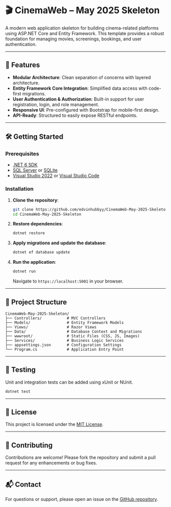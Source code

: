 # 🎬 CinemaWeb – May 2025 Skeleton

A modern web application skeleton for building cinema-related platforms using ASP.NET Core and Entity Framework. This template provides a robust foundation for managing movies, screenings, bookings, and user authentication.

---

## 🚀 Features

- **Modular Architecture**: Clean separation of concerns with layered architecture.
- **Entity Framework Core Integration**: Simplified data access with code-first migrations.
- **User Authentication & Authorization**: Built-in support for user registration, login, and role management.
- **Responsive UI**: Pre-configured with Bootstrap for mobile-first design.
- **API-Ready**: Structured to easily expose RESTful endpoints.

---

## 🛠️ Getting Started

### Prerequisites

- [.NET 6 SDK](https://dotnet.microsoft.com/download/dotnet/6.0)
- [SQL Server](https://www.microsoft.com/en-us/sql-server/sql-server-downloads) or [SQLite](https://www.sqlite.org/download.html)
- [Visual Studio 2022](https://visualstudio.microsoft.com/vs/) or [Visual Studio Code](https://code.visualstudio.com/)

### Installation

1. **Clone the repository**:

   ```bash
   git clone https://github.com/edvinhubbyy/CinemaWeb-May-2025-Skeleton.git
   cd CinemaWeb-May-2025-Skeleton
   ```

2. **Restore dependencies**:

   ```bash
   dotnet restore
   ```

3. **Apply migrations and update the database**:

   ```bash
   dotnet ef database update
   ```

4. **Run the application**:

   ```bash
   dotnet run
   ```

   Navigate to `https://localhost:5001` in your browser.

---

## 📁 Project Structure

```plaintext
CinemaWeb-May-2025-Skeleton/
├── Controllers/           # MVC Controllers
├── Models/                # Entity Framework Models
├── Views/                 # Razor Views
├── Data/                  # Database Context and Migrations
├── wwwroot/               # Static Files (CSS, JS, Images)
├── Services/              # Business Logic Services
├── appsettings.json       # Configuration Settings
└── Program.cs             # Application Entry Point
```

---

## 🧪 Testing

Unit and integration tests can be added using xUnit or NUnit.

```bash
dotnet test
```

---

## 📄 License

This project is licensed under the [MIT License](LICENSE).

---

## 🤝 Contributing

Contributions are welcome! Please fork the repository and submit a pull request for any enhancements or bug fixes.

---

## 📬 Contact

For questions or support, please open an issue on the [GitHub repository](https://github.com/edvinhubbyy/CinemaWeb-May-2025-Skeleton/issues).
